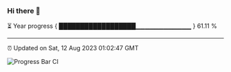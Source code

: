 ### Hi there 👋

⏳ Year progress { ██████████████████▁▁▁▁▁▁▁▁▁▁▁▁ } 61.11 %

---

⏰ Updated on Sat, 12 Aug 2023 01:02:47 GMT

![Progress Bar CI](https://github.com/liununu/liununu/workflows/Progress%20Bar%20CI/badge.svg)

